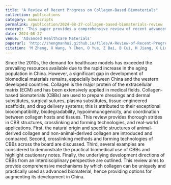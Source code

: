 ```yaml
---
title: "A Review of Recent Progress on Collagen-Based Biomaterials"
collection: publications
category: manuscripts
permalink: /publication/2024-08-27-collagen-based-biomaterials-review
excerpt: 'This paper provides a comprehensive review of recent advancements in collagen-based biomaterials, focusing on their applications in healthcare.'
date: 2024-08-27
venue: 'Advanced Healthcare Materials'
paperurl: 'http://zhengmanhui.github.io/files/A-Review-of-Recent-Progress-on-Collagen‐Based-Biomaterials.pdf'
citation: 'M Zheng, X Wang, Y Chen, O Yue, Z Bai, B Cui, H Jiang, X Liu. (2024). &quot;A Review of Recent Progress on Collagen-Based Biomaterials.&quot; <i>Advanced Healthcare Materials</i>, 12(16), 2202042.'
---
```


Since the 2010s, the demand for healthcare models has exceeded the prevailing resources available due to the rapid increase in the aging population in China. However, a significant gap in development of biomedical materials remains, especially between China and the western developed countries. Collagen is the major protein of the extracellular matrix (ECM) and has been extensively applied in medical fields. Collagen-based biomaterials (CBBs) are used to prepare dressings and dermal substitutes, surgical sutures, plasma substitutes, tissue-engineered scaffolds, and drug delivery systems; this is attributed to their exceptional biocompatibility, biodegradability, hypoimmunogenicity, and coordination between collagen hosts and tissues. This review provides thorough strides in CBB structures, crosslinking and forming technologies, and real-world applications. First, the natural origin and specific structures of animal-derived collagen and non-animal-derived collagen are introduced and compared. Second, crosslinking methods and forming technologies of CBBs across the board are discussed. Third, several examples are considered to demonstrate the practical biomedical use of CBBs and highlight cautionary notes. Finally, the underlying development directions of CBBs from an interdisciplinary perspective are outlined. This review aims to provide comprehensive mechanisms by which collagen can be uniquely and practically used as advanced biomaterial, hence providing options for augmenting its development in China.
